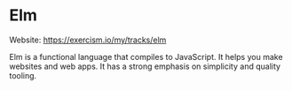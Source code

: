 # Elm

Website: https://exercism.io/my/tracks/elm


Elm is a functional language that compiles to JavaScript. It helps you make websites and web apps. It has a strong emphasis on simplicity and quality tooling.

